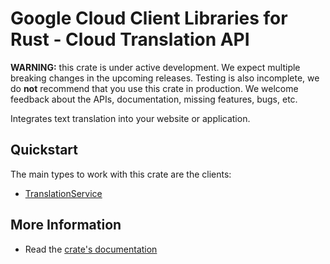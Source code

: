 # Google Cloud Client Libraries for Rust - Cloud Translation API

<!-- Code generated by sidekick. DO NOT EDIT. -->

**WARNING:** this crate is under active development. We expect multiple breaking
changes in the upcoming releases. Testing is also incomplete, we do **not**
recommend that you use this crate in production. We welcome feedback about the
APIs, documentation, missing features, bugs, etc.

Integrates text translation into your website or application.

## Quickstart

The main types to work with this crate are the clients:

- [TranslationService]

## More Information

- Read the [crate's documentation](https://docs.rs/google-cloud-translation-v3/latest/google-cloud-translation-v3)

[TranslationService]: https://docs.rs/google-cloud-translation-v3/latest/google_cloud_translation_v3/client/struct.TranslationService.html
